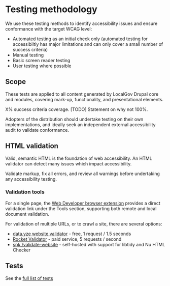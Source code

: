 # Testing methodology
We use these testing methods to identify accessibility issues and ensure conformance with the target WCAG level:

 - Automated testing as an initial check only (automated testing for accessibiltiy has major limitations and can only cover a small number of success criteria)
 - Manual testing
 - Basic screen reader testing
 - User testing where possible

## Scope
These tests are applied to all content generated by LocalGov Drupal core and modules, covering mark-up, functionality, and presentational elements.

X% success criteria coverage. [TODO] Statement on why not 100%.

Adopters of the distribution should undertake testing on their own implementations, and ideally seek an independent external accessibility audit to validate conformance.

## HTML validation
Valid, semantic HTML is the foundation of web accessibility. An HTML validator can detect many issues which impact accessibility.

Validate markup, fix all errors, and review all warnings before undertaking any accessibility testing.

### Validation tools

For a single page, the [Web Developer browser extension](tools.html#browser-extensions) provides a direct validation link under the Tools section, supporting both remote and local document validation.

For validation of multiple URLs, or to crawl a site, there are several options:
- [data.yze website validator](https://datayze.com/site-validator) - free, 1 request / 1.5 seconds
- [Rocket Validator](https://rocketvalidator.com/) - paid service, 5 requests / second
- [spk /validate-website](https://github.com/spk/validate-website) - self-hosted with support for libtidy and Nu HTML Checker

## Tests
See the [full list of tests](tests.html)
